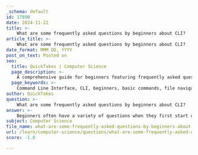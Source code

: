 ```yaml
---
_schema: default
id: 17890
date: 2024-11-22
title: >-
    What are some frequently asked questions by beginners about CLI?
article_title: >-
    What are some frequently asked questions by beginners about CLI?
date_format: MMM DD, YYYY
post_on_text: Posted on
seo:
  title: QuickTakes | Computer Science
  page_description: >-
    A comprehensive guide for beginners featuring frequently asked questions about Command Line Interfaces (CLI), including definitions, basic commands, navigation tips, software installation processes, error troubleshooting, and resources for further learning.
  page_keywords: >-
    Command Line Interface, CLI, beginners, basic commands, file navigation, software installation, error handling, file permissions, task automation, CLI learning resources
author: QuickTakes
question: >-
    What are some frequently asked questions by beginners about CLI?
answer: >-
    Beginners often have a variety of questions when they first start using Command Line Interfaces (CLI). Here are some frequently asked questions along with their answers:\n\n1. **What is a Command Line Interface (CLI)?**\n   - A CLI is a text-based interface that allows users to interact with their computer's operating system by typing commands. Unlike Graphical User Interfaces (GUIs), which rely on visual elements like buttons and icons, the CLI requires users to input text commands to perform tasks.\n\n2. **How do I open the CLI on my operating system?**\n   - On Windows, you can open the Command Prompt by searching for "cmd" in the Start menu. On macOS, you can find the Terminal application in the Utilities folder within Applications. For Linux, you can usually open the terminal from the applications menu or by using a keyboard shortcut (often Ctrl + Alt + T).\n\n3. **What are some basic commands I should know?**\n   - Here are a few essential commands:\n     - `pwd`: Prints the current working directory.\n     - `cd <directory>`: Changes the current directory to the specified one.\n     - `ls`: Lists the files and directories in the current directory (use `dir` on Windows).\n     - `mkdir <directory>`: Creates a new directory.\n     - `touch <file>`: Creates a new empty file (or updates the timestamp of an existing file).\n     - `cp <source> <destination>`: Copies files or directories.\n     - `mv <source> <destination>`: Moves or renames files or directories.\n     - `rm <file>`: Deletes a file.\n\n4. **How do I navigate the file system using the CLI?**\n   - You can navigate the file system using the `cd` command. For example, to change to a directory called "Documents," you would type `cd Documents`. To go back to the previous directory, you can use `cd ..`.\n\n5. **What is the difference between a CLI and a GUI?**\n   - The CLI allows for more direct and efficient control over the operating system through text commands, which can be faster for experienced users. In contrast, GUIs are more user-friendly and visually intuitive, making them easier for beginners to use.\n\n6. **How can I install software using the CLI?**\n   - Software installation can often be done through package managers. For example, to install a new instance of a React app, you would open the terminal and type:\n     ```bash\n     cd Desktop\n     mkdir my_directory\n     cd my_directory\n     npx create-react-app my-app\n     ```\n\n7. **What should I do if I encounter an error?**\n   - Error messages in the CLI can provide clues about what went wrong. Common issues include incorrect command syntax, missing files, or insufficient permissions. You can often find solutions by searching the error message online or consulting documentation.\n\n8. **How do I handle file permissions?**\n   - In Unix-like systems, you can change file permissions using the `chmod` command. For example, `chmod +x script.sh` makes a script executable. On Windows, you may need to adjust permissions through the file properties dialog or use the `icacls` command.\n\n9. **Can I automate tasks using the CLI?**\n   - Yes, the CLI is excellent for automating repetitive tasks through scripting. You can write scripts in languages like Bash or Python to execute a series of commands automatically.\n\n10. **Where can I learn more about using the CLI?**\n    - There are many online resources, tutorials, and documentation available for learning CLI commands and scripting. Websites like Codecademy, freeCodeCamp, and official documentation for your operating system are great places to start.\n\nThese questions cover a broad range of topics that beginners often encounter when learning to use the CLI, providing a solid foundation for further exploration and mastery.
subject: Computer Science
file_name: what-are-some-frequently-asked-questions-by-beginners-about-cli.md
url: /learn/computer-science/questions/what-are-some-frequently-asked-questions-by-beginners-about-cli
score: -1.0

---
```


&nbsp;